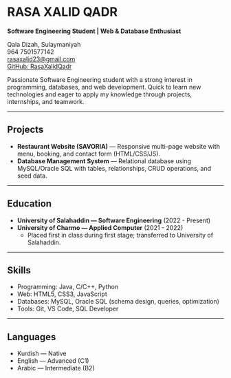 
<div class="clean-portfolio">

# RASA XALID QADR

**Software Engineering Student | Web & Database Enthusiast**

Qala Dizah, Sulaymaniyah  
964 7501577142  
[rasaxalid23@gmail.com](mailto:rasaxalid23@gmail.com)  
[GitHub: RasaXalidQadr](https://github.com/RasaXalidQadr)

Passionate Software Engineering student with a strong interest in programming, databases, and web development. Quick to learn new technologies and eager to apply my knowledge through projects, internships, and teamwork.

---

## Projects

- **Restaurant Website (SAVORIA)** — Responsive multi-page website with menu, booking, and contact form (HTML/CSS/JS).
- **Database Management System** — Relational database using MySQL/Oracle SQL with tables, relationships, CRUD operations, and seed data.

---

## Education

- **University of Salahaddin — Software Engineering** (2022 - Present)
- **University of Charmo — Applied Computer** (2021 - 2022)
  - Placed first in class during first stage; transferred to University of Salahaddin.

---

## Skills

- Programming: Java, C/C++, Python
- Web: HTML5, CSS3, JavaScript
- Databases: MySQL, Oracle SQL (schema design, queries, optimization)
- Tools: Git, VS Code, SQL Developer

---

## Languages

- Kurdish — Native
- English — Advanced (C1)
- Arabic — Intermediate (B2)

</div>
